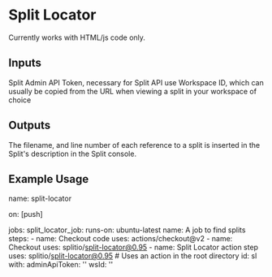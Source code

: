 # Split Locator

Currently works with HTML/js code only.

## Inputs

Split Admin API Token, necessary for Split API use
Workspace ID, which can usually be copied from the URL when viewing a split in your workspace of choice

## Outputs

The filename, and line number of each reference to a split is inserted in the Split's description in the Split console.

## Example Usage

name: split-locator

on: [push]

jobs:
  split_locator_job:
    runs-on: ubuntu-latest
    name: A job to find splits
    steps:
      - name: Checkout code
        uses: actions/checkout@v2
      - name: Checkout
        uses: splitio/split-locator@0.95
      - name: Split Locator action step
        uses: splitio/split-locator@0.95 # Uses an action in the root directory
        id: sl
        with:
          adminApiToken: '<your split admin api key>'
          wsId: '<your split workspace id>'
          
